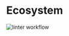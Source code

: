 # Ecosystem

![linter workflow](https://github.com/fred-corp/Ecosystem_PO3L_ECAM/actions/workflows/linter.yml/badge.svg)
